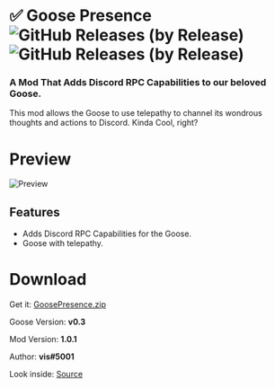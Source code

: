 
# ✅ Goose Presence ![GitHub Releases (by Release)](https://img.shields.io/github/downloads/VisualError/GoosePresence/total?logo=github) ![GitHub Releases (by Release)](http://img.shields.io/github/release/VisualError/GoosePresence.svg)
### A Mod That Adds Discord RPC Capabilities to our beloved Goose. 

This mod allows the Goose to use telepathy to channel its wondrous thoughts and actions to Discord. Kinda Cool, right?

# Preview
![Preview](https://gyazo.com/b681385748b9b6585b497c19cbb02e9c.gif)

## Features

 - Adds Discord RPC Capabilities for the Goose.
 - Goose with telepathy.

# Download

Get it: [GoosePresence.zip](https://github.com/VisualError/GoosePresence/releases/latest/download/GoosePresence.zip)

Goose Version: **v0.3**

Mod Version: **1.0.1**

Author: **vis#5001**

Look inside: [Source](https://github.com/VisualError/GoosePresence/)



